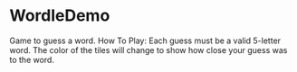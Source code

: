 # WordleDemo
Game to guess a word.
How To Play:
Each guess must be a valid 5-letter word.
The color of the tiles will change to show how close your guess was to the word.

